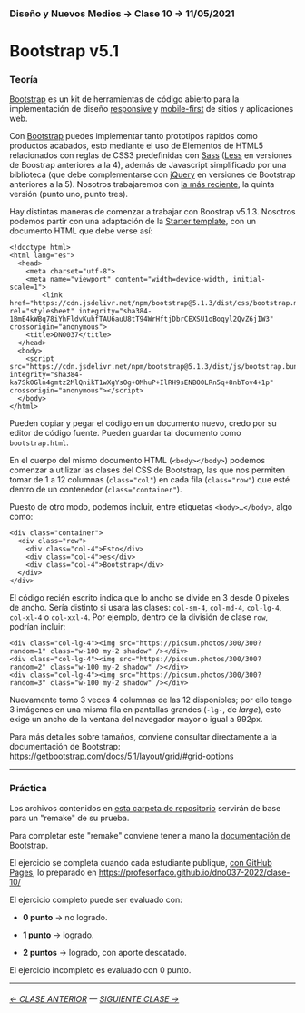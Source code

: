 ### Diseño y Nuevos Medios → Clase 10 → 11/05/2021

# Bootstrap v5.1

### Teoría

[Bootstrap](https://getbootstrap.com/) es un kit de herramientas de código abierto para la implementación de diseño [responsive](https://es.wikipedia.org/wiki/Dise%C3%B1o_web_adaptable) y [mobile-first](https://en.ryte.com/wiki/Mobile_First) de sitios y aplicaciones web. 

Con [Bootstrap](https://getbootstrap.com/) puedes implementar tanto prototipos rápidos como productos acabados, esto mediante el uso de Elementos de HTML5 relacionados con reglas de CSS3 predefinidas con [Sass](https://sass-lang.com/) ([Less](http://lesscss.org/) en versiones de Boostrap anteriores a la 4), además de Javascript simplificado por una biblioteca (que debe complementarse con [jQuery](https://jquery.com/) en versiones de Bootstrap anteriores a la 5). Nosotros trabajaremos con [la más reciente](https://getbootstrap.com/docs/versions/), la quinta versión (punto uno, punto tres). 

Hay distintas maneras de comenzar a trabajar con Boostrap v5.1.3. Nosotros podemos partir con una adaptación de la [Starter template](https://getbootstrap.com/docs/5.1/getting-started/introduction/#starter-template), con un documento HTML que debe verse así: 

```
<!doctype html>
<html lang="es">
  <head>
    <meta charset="utf-8">
    <meta name="viewport" content="width=device-width, initial-scale=1">
        <link href="https://cdn.jsdelivr.net/npm/bootstrap@5.1.3/dist/css/bootstrap.min.css" rel="stylesheet" integrity="sha384-1BmE4kWBq78iYhFldvKuhfTAU6auU8tT94WrHftjDbrCEXSU1oBoqyl2QvZ6jIW3" crossorigin="anonymous">
    <title>DNO037</title>
  </head>
  <body>
    <script src="https://cdn.jsdelivr.net/npm/bootstrap@5.1.3/dist/js/bootstrap.bundle.min.js" integrity="sha384-ka7Sk0Gln4gmtz2MlQnikT1wXgYsOg+OMhuP+IlRH9sENBO0LRn5q+8nbTov4+1p" crossorigin="anonymous"></script>
  </body>
</html>
```

Pueden copiar y pegar el código en un documento nuevo, credo por su editor de código fuente. Pueden guardar tal documento como `bootstrap.html`.

En el cuerpo del mismo documento HTML (`<body></body>`) podemos comenzar a utilizar las clases del CSS de Bootstrap, las que nos permiten tomar de 1 a 12 columnas (`class="col"`) en cada fila (`class="row"`) que esté dentro de un contenedor (`class="container"`).

Puesto de otro modo, podemos incluir, entre etiquetas `<body>…</body>`, algo como: 

```
<div class="container">
  <div class="row">
    <div class="col-4">Esto</div>
    <div class="col-4">es</div>
    <div class="col-4">Bootstrap</div>
  </div>
</div>
```

El código recién escrito indica que lo ancho se divide en 3 desde 0 pixeles de ancho. Sería distinto si usara las clases: `col-sm-4`, `col-md-4`, `col-lg-4`, `col-xl-4` o `col-xxl-4`. Por ejemplo, dentro de la división de clase `row`, podrían incluir:

```
<div class="col-lg-4"><img src="https://picsum.photos/300/300?random=1" class="w-100 my-2 shadow" /></div>
<div class="col-lg-4"><img src="https://picsum.photos/300/300?random=2" class="w-100 my-2 shadow" /></div>
<div class="col-lg-4"><img src="https://picsum.photos/300/300?random=3" class="w-100 my-2 shadow" /></div>
```

Nuevamente tomo 3 veces 4 columnas de las 12 disponibles; por ello tengo 3 imágenes en una misma fila en pantallas grandes (`-lg-`, de *large*), esto exige un ancho de la ventana del navegador mayor o igual a 992px.

Para más detalles sobre tamaños, conviene consultar directamente a la documentación de Bootstrap: https://getbootstrap.com/docs/5.1/layout/grid/#grid-options


- - - - - - - 

### Práctica

Los archivos contenidos en [esta carpeta de repositorio](https://profesorfaco.github.io/dno037-2022/clase-10/index.html) servirán de base para un "remake" de su prueba. 

Para completar este "remake" conviene tener a mano la [documentación de Bootstrap](https://getbootstrap.com/docs/5.1/getting-started/introduction/).

El ejercicio se completa cuando cada estudiante publique, [con GitHub Pages](https://docs.github.com/es/free-pro-team@latest/github/working-with-github-pages/configuring-a-publishing-source-for-your-github-pages-site), lo preparado en https://profesorfaco.github.io/dno037-2022/clase-10/

El ejercicio completo puede ser evaluado con:

- **0 punto** → no logrado.

- **1 punto** → logrado.

- **2 puntos** → logrado, con aporte descatado.

El ejercicio incompleto es evaluado con 0 punto.

- - - - - - - 

###### [← CLASE ANTERIOR](https://github.com/profesorfaco/dno037-2022/tree/main/clase-09) — [SIGUIENTE CLASE →](https://github.com/profesorfaco/dno037-2022/tree/main/clase-11)

